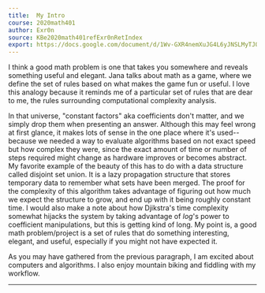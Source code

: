 ```yaml
---
title:  My Intro
course: 2020math401
author: Exr0n
source: KBe2020math401refExr0nRetIndex
export: https://docs.google.com/document/d/1Wv-GXR4nemXuJG4L6yJNSLMyTJOf1E30ZPY-V2yOJaA/edit
---
```


I think a good math problem is one that takes you somewhere and reveals something useful and elegant. 
Jana talks about math as a game, where we define the set of rules based on what makes the game fun or useful.
I love this analogy because it reminds me of a particular set of rules that are dear to me, the rules surrounding computational complexity analysis.

In that universe, "constant factors" aka coefficients don't matter, and we simply drop them when presenting an answer.
Although this may feel wrong at first glance, it makes lots of sense in the one place where it's used--because we needed a way to evaluate algorithms based on not exact speed but how complex they were, since the exact amount of time or number of steps required might change as hardware improves or becomes abstract.
My favorite example of the beauty of this has to do with a data structure called disjoint set union.
It is a lazy propagation structure that stores temporary data to remember what sets have been merged. 
The proof for the complexity of this algorithm takes advantage of figuring out how much we expect the structure to grow, and end up with it being roughly constant time.
I would also make a note about how Djikstra's time complexity somewhat hijacks the system by taking advantage of $log$'s power to coefficient manipulations, but this is getting kind of long. My point is, a good math problem/project is a set of rules that do something interesting, elegant, and useful, especially if you might not have expected it.

As you may have gathered from the previous paragraph, I am excited about computers and algorithms. I also enjoy mountain biking and fiddling with my workflow.

---